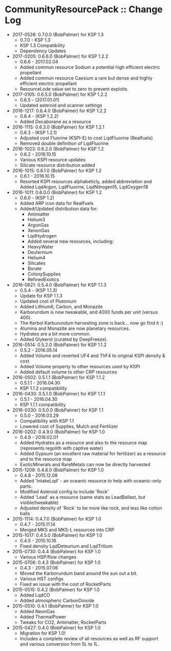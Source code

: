 # CommunityResourcePack :: Change Log

* 2017-0526: 0.7.0.0 (BobPalmer) for KSP 1.3
	+ 0.7.0 - KSP 1.3
	+ KSP 1.3 Compatibility
	+ Dependency Updates
* 2017-0205: 0.6.6.0 (BobPalmer) for KSP 1.2.2
	+ 0.6.6 - 2017.02.04
	+ Added common resource Sodium a potential high efficient electric propellant
	+ Added common resource Caesium a rare but dense and highly efficient electric propellant
	+ ResourceLode value set to zero to prevent exploits.
* 2017-0105: 0.6.5.0 (BobPalmer) for KSP 1.2.2
	+ 0.6.5 - (2017.01.01)
	+ Updated asteroid and scanner settings
* 2016-1217: 0.6.4.0 (BobPalmer) for KSP 1.2.2
	+ 0.6.4 - (KSP 1.2.2)
	+ Added Decaborane as a resource
* 2016-1115: 0.6.3.0 (BobPalmer) for KSP 1.2.1
	+ 0.6.3 - (KSP 1.2.1)
	+ Adjusted cost Fluorine  (KSPI-E) to cost LqdFluorine (Realfuels)
	+ Removed double definition of LqdFluorine
* 2016-1023: 0.6.2.0 (BobPalmer) for KSP 1.2
	+ 0.6.2 - 2016.10.15
	+ Various KSPI resource updates
	+ Silicate resource distribution added
* 2016-1015: 0.6.1.0 (BobPalmer) for KSP 1.2
	+ 0.6.1 - 2016.10.15
	+ Resorted KSPI resources alphabeticly, added abbreviation and Added LqdArgon, LqdFluorine, LqdNitrogen15, LqdOxygen18
* 2016-1011: 0.6.0.0 (BobPalmer) for KSP 1.2
	+ 0.6.0 - (KSP 1.2)
	+ Added ARP icon data for RealFuels
	+ Added/Updated distribution data for:
		- Antimatter
		- Helium3
		- ArgonGas
		- XenonGas
		- LqdHydrogen
		- Added several new resources, including:
		- HeavyWater
		- Deuternium
		- Helium4
		- Silicates
		- Borate
		- ColonySupplies
		- RefinedExotics
* 2016-0621: 0.5.4.0 (BobPalmer) for KSP 1.1.3
	+ 0.5.4 - (KSP 1.1.3)
	+ Update for KSP 1.1.3
	+ Updated cost of Plutonium
	+ Added Lithium6, Carbon, and Monazite
	+ Karborundum is now tweakable, and 4000 funds per unit (versus 400).
	+ The Kerbol Karburundum harvesting zone is back... now go find it :)
	+ Alumina and Monazite are now planetary resources.
	+ Hydrates are a bit more common.
	+ Added Glykerol (curated by DeepFreeze).
* 2016-0514: 0.5.2.0 (BobPalmer) for KSP 1.1.2
	+ 0.5.2 - 2016.05.14
	+ Added Volume and reverted UF4 and ThF4 to original KSPI density & cost
	+ Added Volume property to other resources used by KSPI
	+ Added default volume to other CRP resources
* 2016-0502: 0.5.1.1 (BobPalmer) for KSP 1.1.2
	+ 0.5.1.1 - 2016.04.30
	+ KSP 1.1.2 compatibility
* 2016-0430: 0.5.1.0 (BobPalmer) for KSP 1.1.1
	+ 0.5.1 - 2016.04.30
	+ KSP 1.1.1 compatibility
* 2016-0330: 0.5.0.0 (BobPalmer) for KSP 1.1
	+ 0.5.0 - 2016.03.29
	+ Compatibility with KSP 1.1
	+ Lowered cost of Supplies, Mulch and Fertilizer
* 2016-0202: 0.4.9.0 (BobPalmer) for KSP 1.0
	+ 0.4.9 - 2016.02.01
	+ Added Hydrates as a resource and also to the resource map (represents regolith with captive water)
	+ Added Gypsum (an excellent raw material for fertilizer) as a resource and to the resource map
	+ ExoticMinerals and RareMetals can now be directly harvested
* 2015-1208: 0.4.8.0 (BobPalmer) for KSP 1.0
	+ 0.4.8 - 2015.12.08
	+ Added 'IntakeLqd' - an oceanic resource to help with oceanic-only parts.
	+ Modified Asteroid config to include 'Rock'
	+ Added 'Lead' as a resource (same stats as LeadBallast, but visible/tweakable)
	+ Adjusted density of 'Rock' to be more like rock, and less like cotton balls
* 2015-1114: 0.4.7.0 (BobPalmer) for KSP 1.0
	+ 0.4.7 - 2015.11.14
	+ Merged MKS and MKS-L resources into CRP
* 2015-1017: 0.4.5.0 (BobPalmer) for KSP 1.0
	+ 0.4.5 - 2015.10.16
	+ Fixed density LqdDeteurium and LqdTritium
* 2015-0730: 0.4.4 (BobPalmer) for KSP 1.0
	+ Various HSP/flow changes
* 2015-0706: 0.4.3 (BobPalmer) for KSP 1.0
	+ 0.4.3 - 2015.07.06
	+ Moved the Karborundum band around the sun out a bit.
	+ Various HST configs
	+ Fixed an issue with the cost of RocketParts
* 2015-0515: 0.4.2 (BobPalmer) for KSP 1.0
	+ Added LqdCO
	+ Added atmospheric CarbonDioxide
* 2015-0510: 0.4.1 (BobPalmer) for KSP 1.0
	+ Added NeonGas
	+ Added ThermalPower
	+ Tweaks for CO2, Antimatter, RocketParts
* 2015-0427: 0.4.0 (BobPalmer) for KSP 1.0
	+ Migration for KSP 1.0!
	+ Includes a complete review of all resources as well as RF support and various conversion from 5L to 1L.
